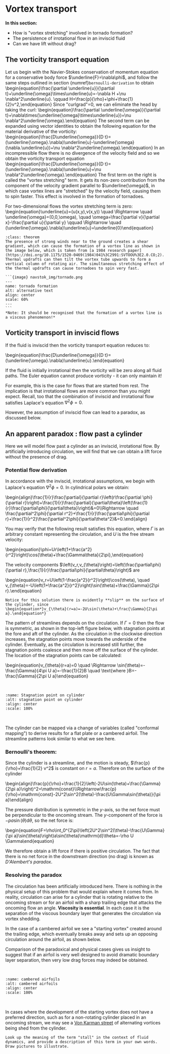 # Vortex transport

**In this section:**
* How is "vortex stretching" involved in tornado formation?
* The persistence of irrotational flow in an inviscid fluid
* Can we have lift without drag?

## The vorticity transport equation
Let us begin with the Navier-Stokes conservation of momentum equation for a conservative body force $\underline{F}=\nabla\phi$, and follow the same steps outlined in section {numref}`bernoulli-derivation` to obtain
\begin{equation}\frac{\partial \underline{u}}{\partial t}+\underline{\omega}\times\underline{u}=-\nabla H +\nu \nabla^2\underline{u}. \qquad H=\frac{p}{\rho}+\phi+\frac{1}{2}v^2,\end{equation}
Since "curlgrad"=0, we can eliminate the head by taking the curl:
\begin{equation}\frac{\partial \underline{\omega}}{\partial t}+\nabla\times(\underline{\omega}\times\underline{u})=\nu \nabla^2\underline{\omega}.\end{equation}
The second term can be expanded using vector identities to obtain the following equation for the material derivative of the vorticity:
\begin{equation}\frac{D\underline{\omega}}{D t}=(\underline{\omega}.\nabla)\underline{u}-\underline{\omega}(\nabla.\underline{u})+\nu \nabla^2\underline{\omega}.\end{equation}
In an incompressible flow there is no divergence of the velocity field and so we obtain the vorticity transport equation
\begin{equation}\frac{D\underline{\omega}}{D t}=(\underline{\omega}.\nabla)\underline{u}+\nu \nabla^2\underline{\omega}.\end{equation}
The first term on the right is called the "vortex stretching" term. It gets its non-zero contribution from the component of the velocity gradient parallel to $\underline{\omega}$, in which case vortex lines are "stretched" by the velocity field, causing them to spin faster. This effect is involved in the formation of tornadoes.

For two-dimensional flows the vortex stretching term is zero:
\begin{equation}\underline{u}=(u(x,y),v(x,y)) \quad \Rightarrow \quad \underline{\omega}=(0,0,\omega), \quad \omega=\frac{\partial v}{\partial x}-\frac{\partial u}{\partial y} \qquad \Rightarrow \quad (\underline{\omega}.\nabla)\underline{u}=\underline{0}\end{equation}


````{admonition} Tornado formation
:class: theorem
The presence of strong winds near to the ground creates a shear gradient, which can cause the formation of a vortex line as shown in the image below, which is taken from [a 1984 research paper](https://doi.org/10.1175/1520-0469(1984)041%3C2991:SVTOOU%3E2.0.CO;2). Thermal updrafts can then tilt the vortex tube upwards to form a vertical column of rotating air. The simultaneous stretching effect of the thermal updrafts can cause tornadoes to spin very fast.

```{image} navstok_img/tornado.png
---
name: tornado formation
alt: alternative text
align: center
scale: 60%
---
```
*Note: It should be recognised that the formation of a vortex line is a viscous phenomenon!*
````

## Vorticity transport in inviscid flows

If the fluid is inviscid then the vorticity transport equation reduces to:

\begin{equation}\frac{D\underline{\omega}}{D t}=(\underline{\omega}.\nabla)\underline{u}.\end{equation}

If the fluid is initially irrotational then the vorticity will be zero along all fluid paths. The Euler equation cannot produce vorticity - it can only maintain it!

For example, this is the case for flows that are started from rest. The implication is that irrotational flows are more common than you might expect. Recall, too that the combination of inviscid and irrotational flow satisfies Laplace's equation $\nabla^2\phi=0.$

However, the assumption of inviscid flow can lead to a paradox, as discussed below.

## An apparent paradox : flow past a cylinder

Here we will model flow past a cylinder as an inviscid, irrotational flow. By artificially introducing circulation, we will find that we can obtain a lift force without the presence of drag.

### Potential flow derivation
In accordance with the inviscid, irrotational assumptions, we begin with Laplace's equation $\nabla^2\phi=0.$ In cylindrical polars we obtain:

\begin{align}\frac{1}{r}\frac{\partial}{\partial r}\left(r\frac{\partial \phi}{\partial r}\right)+\frac{1}{r}\frac{\partial}{\partial\theta}\left(\frac{1}{r}\frac{\partial\phi}{\partial\theta}\right)&=0\\\Rightarrow \quad \frac{\partial^2\phi}{\partial r^2}+\frac{1}{r}\frac{\partial\phi}{\partial r}+\frac{1}{r^2}\frac{\partial^2\phi}{\partial\theta^2}&=0.\end{align}

You may verify that the following result satisfies this equation, where $\Gamma$ is an arbitrary constant representing the circulation, and $U$ is the free stream velocity:

\begin{equation}\phi=Ur\left(1+\frac{a^2}{r^2}\right)\cos(\theta)+\frac{\Gamma\theta}{2\pi},\end{equation}

The velocity components $\left(v_r,v_{\theta}\right)=\left(\frac{\partial\phi}{\partial r},\frac{1}{r}\frac{\partial\phi}{\partial\theta}\right)$ are

\begin{equation}v_r=U\left(1-\frac{a^2}{r^2}\right)\cos(\theta), \quad v_{\theta}=-U\left(1+\frac{a^2}{r^2}\right)\sin(\theta)+\frac{\Gamma}{2\pi r}.\end{equation}

```{warning}
Notice for this solution there is evidently **slip** on the surface of the cylinder, since
\begin{equation*}v_{\theta}(r=a)=-2U\sin(\theta)+\frac{\Gamma}{2\pi a}.\end{equation*}
```

The pattern of streamlines depends on the circulation. If $\Gamma=0$ then the flow is symmetric, as shown in the top-left figure below, with stagnation points at the fore and aft of the cylinder. As the circulation in the clockwise direction increases, the stagnation points move towards the underside of the cylinder. Eventually, as the circulation is increased still further, the stagnation points coalesce and then move off the surface of the cylinder. The location of the stagnation points can be calculated:

\begin{equation}v_{\theta}(r=a)=0 \quad \Rightarrow \sin(\theta)=-\frac{\Gamma}{4\pi U a}=-\frac{1}{2}B \quad \text{where }B=-\frac{\Gamma}{2\pi U a}\end{equation}

<br>

```{image} navstok_img/stagnation.png
:name: Stagnation point on cylinder
:alt: stagnation point on cylinder
:align: center
:scale: 100%
```
<br>

The cylinder can be mapped via a change of variables (called "conformal mapping") to derive results for a flat plate or a cambered airfoil. The streamline patterns look similar to what we see here.

### Bernoulli's theorem:

Since the cylinder is a streamline, and the motion is steady, $\frac{p}{\rho}+\frac{1}{2} v^2$ is constant on $r=a$. Therefore on the surface of the cylinder

\begin{align}\frac{p}{\rho}+\frac{1}{2}\left(-2U\sin(\theta)+\frac{\Gamma}{2\pi a}\right)^2=\mathrm{const}\\\Rightarrow\frac{p}{\rho}=\mathrm{const}-2U^2\sin^2(\theta)-\frac{U\Gamma\sin(\theta)}{\pi a}\end{align}

The pressure distribution is symmetric in the $y$-axis, so the net force must be perpendicular to the oncoming stream. The $y$-component of the force is $-p a\sin(\theta)\mathrm{d}\theta$, so the net force is:

\begin{equation}F=\rho\int_0^{2\pi}\left(2U^2\sin^2(\theta)-\frac{U\Gamma}{\pi a}\sin(\theta)\right)a\sin(\theta)\mathrm{d}\theta=-\rho U \Gamma\end{equation}

We therefore obtain a lift force if there is positive circulation. The fact that there is no net force in the downstream direction (no drag) is known as *D'Alembert's paradox*.


### Resolving the paradox

The circulation has been artificially introduced here. There is nothing in the physical setup of this problem that would explain where it comes from. In reality, circulation can arise for a cylinder that is rotating relative to the oncoming stream or for an airfoil with a sharp trailing edge that attacks the oncoming flow an angle. **Viscosity is essential**. In each case it is the separation of the viscous boundary layer that generates the circulation via vortex shedding.

In the case of a cambered airfoil we see a "starting vortex" created around the trailing edge, which eventually breaks away and sets up an opposing circulation around the airfoil, as shown below.

Comparison of the paradoxical and physical cases gives us insight to suggest that if an airfoil is very well designed to avoid dramatic boundary layer separation, then very low drag forces may indeed be obtained.

<br>

```{image} navstok_img/image085.jpg
:name: cambered airfoils
:alt: cambered airfoils
:align: center
:scale: 100%
```
<br>

In cases where the development of the starting vortex does not have a preferred direction, such as for a non-rotating cylinder placed in an oncoming stream, we may see a [Von Karman street](https://en.wikipedia.org/wiki/K%C3%A1rm%C3%A1n_vortex_street) of alternating vortices being shed from the cylinder.



```{exercise}
Look up the meaning of the term "stall" in the context of fluid dynamics, and provide a description of this term in your own words. Draw pictures to illustrate.
```

